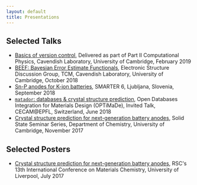 ```yaml
---
layout: default
title: Presentations
---
```


## Selected Talks
- [Basics of version
  control](https://nbviewer.jupyter.org/github/ml-evs/part2-computing-git-tutorial/blob/master/slides.pdf),
  Delivered as part of Part II Computational Physics, Cavendish Laboratory, University of Cambridge, February 2019
- [BEEF: Bayesian Error Estimate Functionals](https://github.com/ml-evs/talk_BEEF_esdg_10.18), Electronic Structure Discussion Group, TCM, Cavendish Laboratory, University of Cambridge, October 2018
- [Sn-P anodes for K-ion batteries](http://www.tcm.phy.cam.ac.uk/~me388/smarter6_09.18), SMARTER 6, Ljubljana, Slovenia, September 2018
- [`matador`: databases & crystal structure prediction](http://www.tcm.phy.cam.ac.uk/~me388/optimade/matador_optimade.pdf), Open Databases Integration for Materials Design (OPTiMaDe), Invited Talk, CECAM@EPFL, Switzerland, June 2018
- [Crystal structure prediction for next-generation battery anodes](http://www.tcm.phy.cam.ac.uk/~me388/ss_11.17), Solid State Seminar Series, Department of Chemistry, University of Cambridge, November 2017

## Selected Posters

- [Crystal structure prediction for next-generation battery anodes](http://www.tcm.phy.cam.ac.uk/~me388/posters/mc13.pdf), RSC's 13th International Conference on Materials Chemistry, University of Liverpool, July 2017
